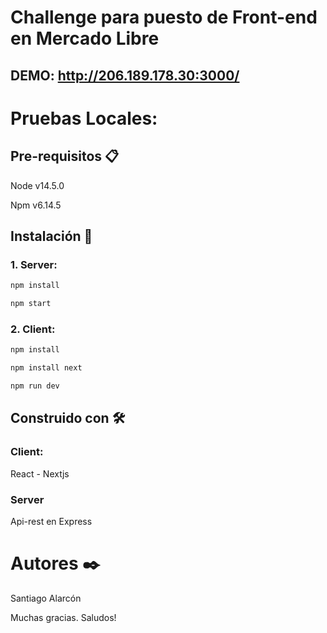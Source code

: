 # Challenge para puesto de Front-end en Mercado Libre

## DEMO: http://206.189.178.30:3000/



# Pruebas Locales:

## Pre-requisitos 📋

Node v14.5.0

Npm v6.14.5



## Instalación 🔧

### 1. Server:
```bash
npm install

npm start
```



### 2. Client:
```bash
npm install

npm install next

npm run dev
```


## Construido con 🛠️

### Client:
React - Nextjs


### Server
Api-rest en Express


# Autores ✒️

Santiago Alarcón

Muchas gracias. Saludos!
